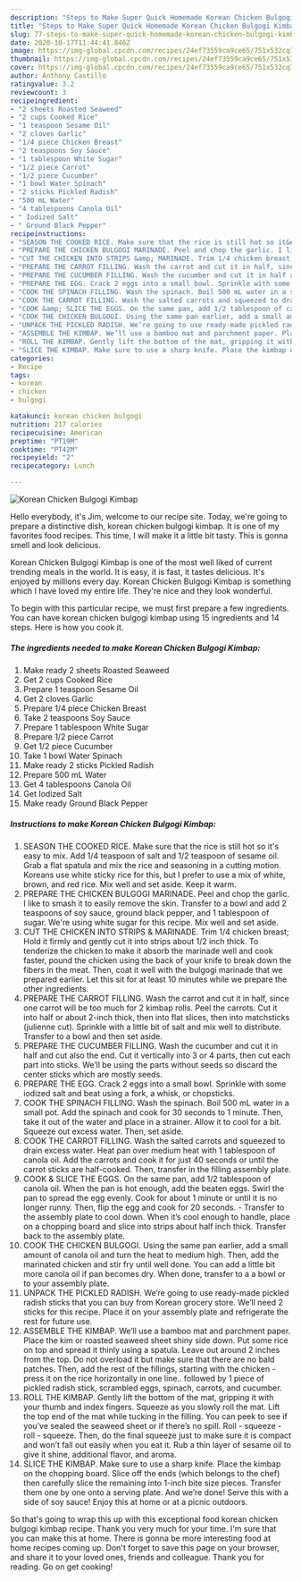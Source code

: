 ```yaml
---
description: "Steps to Make Super Quick Homemade Korean Chicken Bulgogi Kimbap"
title: "Steps to Make Super Quick Homemade Korean Chicken Bulgogi Kimbap"
slug: 77-steps-to-make-super-quick-homemade-korean-chicken-bulgogi-kimbap
date: 2020-10-17T11:44:41.846Z
image: https://img-global.cpcdn.com/recipes/24ef73559ca9ce65/751x532cq70/korean-chicken-bulgogi-kimbap-recipe-main-photo.jpg
thumbnail: https://img-global.cpcdn.com/recipes/24ef73559ca9ce65/751x532cq70/korean-chicken-bulgogi-kimbap-recipe-main-photo.jpg
cover: https://img-global.cpcdn.com/recipes/24ef73559ca9ce65/751x532cq70/korean-chicken-bulgogi-kimbap-recipe-main-photo.jpg
author: Anthony Castillo
ratingvalue: 3.2
reviewcount: 3
recipeingredient:
- "2 sheets Roasted Seaweed"
- "2 cups Cooked Rice"
- "1 teaspoon Sesame Oil"
- "2 cloves Garlic"
- "1/4 piece Chicken Breast"
- "2 teaspoons Soy Sauce"
- "1 tablespoon White Sugar"
- "1/2 piece Carrot"
- "1/2 piece Cucumber"
- "1 bowl Water Spinach"
- "2 sticks Pickled Radish"
- "500 mL Water"
- "4 tablespoons Canola Oil"
- " Iodized Salt"
- " Ground Black Pepper"
recipeinstructions:
- "SEASON THE COOKED RICE. Make sure that the rice is still hot so it&#39;s easy to mix. Add 1/4 teaspoon of salt and 1/2 teaspoon of sesame oil. Grab a flat spatula and mix the rice and seasoning in a cutting motion. Koreans use white sticky rice for this, but I prefer to use a mix of white, brown, and red rice. Mix well and set aside. Keep it warm."
- "PREPARE THE CHICKEN BULGOGI MARINADE. Peel and chop the garlic. I like to smash it to easily remove the skin. Transfer to a bowl and add 2 teaspoons of soy sauce, ground black pepper, and 1 tablespoon of sugar. We&#39;re using white sugar for this recipe. Mix well and set aside."
- "CUT THE CHICKEN INTO STRIPS &amp; MARINADE. Trim 1/4 chicken breast; Hold it firmly and gently cut it into strips about 1/2 inch thick. To tenderize the chicken to make it absorb the marinade well and cook faster, pound the chicken using the back of your knife to break down the fibers in the meat. Then, coat it well with the bulgogi marinade that we prepared earlier. Let this sit for at least 10 minutes while we prepare the other ingredients."
- "PREPARE THE CARROT FILLING. Wash the carrot and cut it in half, since one carrot will be too much for 2 kimbap rolls. Peel the carrots. Cut it into half or about 2-inch thick, then into flat slices, then into matchsticks (julienne cut). Sprinkle with a little bit of salt and mix well to distribute. Transfer to a bowl and then set aside."
- "PREPARE THE CUCUMBER FILLING. Wash the cucumber and cut it in half and cut also the end. Cut it vertically into 3 or 4 parts, then cut each part into sticks. We’ll be using the parts without seeds so discard the center sticks which are mostly seeds."
- "PREPARE THE EGG. Crack 2 eggs into a small bowl. Sprinkle with some iodized salt and beat using a fork, a whisk, or chopsticks."
- "COOK THE SPINACH FILLING. Wash the spinach. Boil 500 mL water in a small pot. Add the spinach and cook for 30 seconds to 1 minute. Then, take it out of the water and place in a strainer. Allow it to cool for a bit. Squeeze out excess water. Then, set aside."
- "COOK THE CARROT FILLING. Wash the salted carrots and squeezed to drain excess water. Heat pan over medium heat with 1 tablespoon of canola oil. Add the carrots and cook it for just 40 seconds or until the carrot sticks are half-cooked. Then, transfer in the filling assembly plate."
- "COOK &amp; SLICE THE EGGS. On the same pan, add 1/2 tablespoon of canola oil. When the pan is hot enough, add the beaten eggs. Swirl the pan to spread the egg evenly. Cook for about 1 minute or until it is no longer runny. Then, flip the egg and cook for 20 seconds. Transfer to the assembly plate to cool down. When it’s cool enough to handle, place on a chopping board and slice into strips about half inch thick. Transfer back to the assembly plate."
- "COOK THE CHICKEN BULGOGI. Using the same pan earlier, add a small amount of canola oil and turn the heat to medium high. Then, add the marinated chicken and stir fry until well done. You can add a little bit more canola oil if pan becomes dry. When done, transfer to a a bowl or to your assembly plate."
- "UNPACK THE PICKLED RADISH. We’re going to use ready-made pickled radish sticks that you can buy from Korean grocery store. We’ll need 2 sticks for this recipe. Place it on your assembly plate and refrigerate the rest for future use."
- "ASSEMBLE THE KIMBAP. We’ll use a bamboo mat and parchment paper. Place the kim or roasted seaweed sheet shiny side down. Put some rice on top and spread it thinly using a spatula. Leave out around 2 inches from the top. Do not overload it but make sure that there are no bald patches. Then, add the rest of the fillings, starting with the chicken - press it on the rice horizontally in one line.. followed by 1 piece of pickled radish stick, scrambled eggs, spinach, carrots, and cucumber."
- "ROLL THE KIMBAP. Gently lift the bottom of the mat, gripping it with your thumb and index fingers. Squeeze as you slowly roll the mat. Lift the top end of the mat while tucking in the filling. You can peek to see if you’ve sealed the seaweed sheet or if there’s no spill. Roll - squeeze - roll - squeeze. Then, do the final squeeze just to make sure it is compact and won’t fall out easily when you eat it. Rub a thin layer of sesame oil to give it shine, additional flavor, and aroma."
- "SLICE THE KIMBAP. Make sure to use a sharp knife. Place the kimbap on the chopping board. Slice off the ends (which belongs to the chef) then carefully slice the remaining into 1-inch bite size pieces. Transfer them one by one onto a serving plate. And we’re done! Serve this with a side of soy sauce! Enjoy this at home or at a picnic outdoors."
categories:
- Recipe
tags:
- korean
- chicken
- bulgogi

katakunci: korean chicken bulgogi 
nutrition: 217 calories
recipecuisine: American
preptime: "PT19M"
cooktime: "PT42M"
recipeyield: "2"
recipecategory: Lunch

---
```



![Korean Chicken Bulgogi Kimbap](https://img-global.cpcdn.com/recipes/24ef73559ca9ce65/751x532cq70/korean-chicken-bulgogi-kimbap-recipe-main-photo.jpg)

Hello everybody, it's Jim, welcome to our recipe site. Today, we're going to prepare a distinctive dish, korean chicken bulgogi kimbap. It is one of my favorites food recipes. This time, I will make it a little bit tasty. This is gonna smell and look delicious.

Korean Chicken Bulgogi Kimbap is one of the most well liked of current trending meals in the world. It is easy, it is fast, it tastes delicious. It's enjoyed by millions every day. Korean Chicken Bulgogi Kimbap is something which I have loved my entire life. They're nice and they look wonderful.




To begin with this particular recipe, we must first prepare a few ingredients. You can have korean chicken bulgogi kimbap using 15 ingredients and 14 steps. Here is how you cook it.

<!--inarticleads1-->

##### The ingredients needed to make Korean Chicken Bulgogi Kimbap:

1. Make ready 2 sheets Roasted Seaweed
1. Get 2 cups Cooked Rice
1. Prepare 1 teaspoon Sesame Oil
1. Get 2 cloves Garlic
1. Prepare 1/4 piece Chicken Breast
1. Take 2 teaspoons Soy Sauce
1. Prepare 1 tablespoon White Sugar
1. Prepare 1/2 piece Carrot
1. Get 1/2 piece Cucumber
1. Take 1 bowl Water Spinach
1. Make ready 2 sticks Pickled Radish
1. Prepare 500 mL Water
1. Get 4 tablespoons Canola Oil
1. Get  Iodized Salt
1. Make ready  Ground Black Pepper




<!--inarticleads2-->

##### Instructions to make Korean Chicken Bulgogi Kimbap:

1. SEASON THE COOKED RICE. Make sure that the rice is still hot so it&#39;s easy to mix. Add 1/4 teaspoon of salt and 1/2 teaspoon of sesame oil. Grab a flat spatula and mix the rice and seasoning in a cutting motion. Koreans use white sticky rice for this, but I prefer to use a mix of white, brown, and red rice. Mix well and set aside. Keep it warm.
1. PREPARE THE CHICKEN BULGOGI MARINADE. Peel and chop the garlic. I like to smash it to easily remove the skin. Transfer to a bowl and add 2 teaspoons of soy sauce, ground black pepper, and 1 tablespoon of sugar. We&#39;re using white sugar for this recipe. Mix well and set aside.
1. CUT THE CHICKEN INTO STRIPS &amp; MARINADE. Trim 1/4 chicken breast; Hold it firmly and gently cut it into strips about 1/2 inch thick. To tenderize the chicken to make it absorb the marinade well and cook faster, pound the chicken using the back of your knife to break down the fibers in the meat. Then, coat it well with the bulgogi marinade that we prepared earlier. Let this sit for at least 10 minutes while we prepare the other ingredients.
1. PREPARE THE CARROT FILLING. Wash the carrot and cut it in half, since one carrot will be too much for 2 kimbap rolls. Peel the carrots. Cut it into half or about 2-inch thick, then into flat slices, then into matchsticks (julienne cut). Sprinkle with a little bit of salt and mix well to distribute. Transfer to a bowl and then set aside.
1. PREPARE THE CUCUMBER FILLING. Wash the cucumber and cut it in half and cut also the end. Cut it vertically into 3 or 4 parts, then cut each part into sticks. We’ll be using the parts without seeds so discard the center sticks which are mostly seeds.
1. PREPARE THE EGG. Crack 2 eggs into a small bowl. Sprinkle with some iodized salt and beat using a fork, a whisk, or chopsticks.
1. COOK THE SPINACH FILLING. Wash the spinach. Boil 500 mL water in a small pot. Add the spinach and cook for 30 seconds to 1 minute. Then, take it out of the water and place in a strainer. Allow it to cool for a bit. Squeeze out excess water. Then, set aside.
1. COOK THE CARROT FILLING. Wash the salted carrots and squeezed to drain excess water. Heat pan over medium heat with 1 tablespoon of canola oil. Add the carrots and cook it for just 40 seconds or until the carrot sticks are half-cooked. Then, transfer in the filling assembly plate.
1. COOK &amp; SLICE THE EGGS. On the same pan, add 1/2 tablespoon of canola oil. When the pan is hot enough, add the beaten eggs. Swirl the pan to spread the egg evenly. Cook for about 1 minute or until it is no longer runny. Then, flip the egg and cook for 20 seconds. - Transfer to the assembly plate to cool down. When it’s cool enough to handle, place on a chopping board and slice into strips about half inch thick. Transfer back to the assembly plate.
1. COOK THE CHICKEN BULGOGI. Using the same pan earlier, add a small amount of canola oil and turn the heat to medium high. Then, add the marinated chicken and stir fry until well done. You can add a little bit more canola oil if pan becomes dry. When done, transfer to a a bowl or to your assembly plate.
1. UNPACK THE PICKLED RADISH. We’re going to use ready-made pickled radish sticks that you can buy from Korean grocery store. We’ll need 2 sticks for this recipe. Place it on your assembly plate and refrigerate the rest for future use.
1. ASSEMBLE THE KIMBAP. We’ll use a bamboo mat and parchment paper. Place the kim or roasted seaweed sheet shiny side down. Put some rice on top and spread it thinly using a spatula. Leave out around 2 inches from the top. Do not overload it but make sure that there are no bald patches. Then, add the rest of the fillings, starting with the chicken - press it on the rice horizontally in one line.. followed by 1 piece of pickled radish stick, scrambled eggs, spinach, carrots, and cucumber.
1. ROLL THE KIMBAP. Gently lift the bottom of the mat, gripping it with your thumb and index fingers. Squeeze as you slowly roll the mat. Lift the top end of the mat while tucking in the filling. You can peek to see if you’ve sealed the seaweed sheet or if there’s no spill. Roll - squeeze - roll - squeeze. Then, do the final squeeze just to make sure it is compact and won’t fall out easily when you eat it. Rub a thin layer of sesame oil to give it shine, additional flavor, and aroma.
1. SLICE THE KIMBAP. Make sure to use a sharp knife. Place the kimbap on the chopping board. Slice off the ends (which belongs to the chef) then carefully slice the remaining into 1-inch bite size pieces. Transfer them one by one onto a serving plate. And we’re done! Serve this with a side of soy sauce! Enjoy this at home or at a picnic outdoors.




So that's going to wrap this up with this exceptional food korean chicken bulgogi kimbap recipe. Thank you very much for your time. I'm sure that you can make this at home. There is gonna be more interesting food at home recipes coming up. Don't forget to save this page on your browser, and share it to your loved ones, friends and colleague. Thank you for reading. Go on get cooking!
